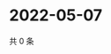 # 2022-05-07

共 0 条

<!-- BEGIN WEIBO -->
<!-- 最后更新时间 Sat May 07 2022 19:13:29 GMT+0800 (China Standard Time) -->

<!-- END WEIBO -->
